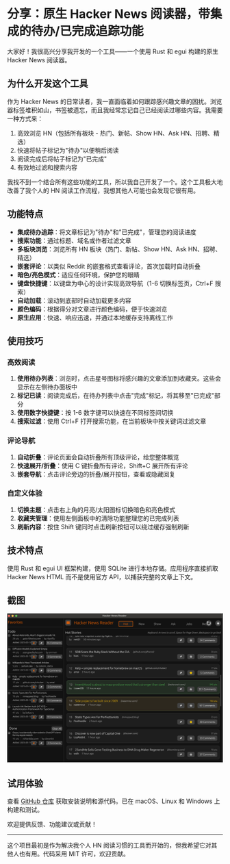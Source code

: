 # 分享：原生 Hacker News 阅读器，带集成的待办/已完成追踪功能

大家好！我很高兴分享我开发的一个工具——一个使用 Rust 和 egui 构建的原生 Hacker News 阅读器。

## 为什么开发这个工具

作为 Hacker News 的日常读者，我一直面临着如何跟踪感兴趣文章的困扰。浏览器标签堆积如山，书签被遗忘，而且我经常忘记自己已经阅读过哪些内容。我需要一种方式来：

1. 高效浏览 HN（包括所有板块 - 热门、新帖、Show HN、Ask HN、招聘、精选）
2. 快速将帖子标记为"待办"以便稍后阅读
3. 阅读完成后将帖子标记为"已完成"
4. 有效地过滤和搜索内容

我找不到一个结合所有这些功能的工具，所以我自己开发了一个。这个工具极大地改善了我个人的 HN 阅读工作流程，我想其他人可能也会发现它很有用。

## 功能特点

- **集成待办追踪**：将文章标记为"待办"和"已完成"，管理您的阅读进度
- **搜索功能**：通过标题、域名或作者过滤文章
- **多板块浏览**：浏览所有 HN 板块（热门、新帖、Show HN、Ask HN、招聘、精选）
- **嵌套评论**：以类似 Reddit 的嵌套格式查看评论，首次加载时自动折叠
- **暗色/亮色模式**：适应任何环境，保护您的眼睛
- **键盘快捷键**：以键盘为中心的设计实现高效导航（1-6 切换标签页，Ctrl+F 搜索）
- **自动加载**：滚动到底部时自动加载更多内容
- **颜色编码**：根据得分对文章进行颜色编码，便于快速浏览
- **原生应用**：快速、响应迅速，并通过本地缓存支持离线工作

## 使用技巧

### 高效阅读

1. **使用待办列表**：浏览时，点击星号图标将感兴趣的文章添加到收藏夹。这些会显示在左侧待办面板中
2. **标记已读**：阅读完成后，在待办列表中点击"完成"标记，将其移至"已完成"部分
3. **使用数字快捷键**：按 1-6 数字键可以快速在不同标签间切换
4. **搜索过滤**：使用 Ctrl+F 打开搜索功能，在当前板块中按关键词过滤文章

### 评论导航

1. **自动折叠**：评论页面会自动折叠所有顶级评论，给您整体概览
2. **快速展开/折叠**：使用 C 键折叠所有评论，Shift+C 展开所有评论
3. **嵌套导航**：点击评论旁边的折叠/展开按钮，查看或隐藏回复

### 自定义体验

1. **切换主题**：点击右上角的月亮/太阳图标切换暗色和亮色模式
2. **收藏夹管理**：使用左侧面板中的清除功能整理您的已完成列表
3. **刷新内容**：按住 Shift 键同时点击刷新按钮可以绕过缓存强制刷新

## 技术特点

使用 Rust 和 egui UI 框架构建，使用 SQLite 进行本地存储。应用程序直接抓取 Hacker News HTML 而不是使用官方 API，以捕获完整的文章上下文。

## 截图

![Hacker News Reader 截图](screenshot.png)

## 试用体验

查看 [GitHub 仓库](https://github.com/yourusername/hacker_news_reader) 获取安装说明和源代码。已在 macOS、Linux 和 Windows 上构建和测试。

欢迎提供反馈、功能建议或贡献！

---

这个项目最初是作为解决我个人 HN 阅读习惯的工具而开始的，但我希望它对其他人也有用。代码采用 MIT 许可，欢迎贡献。